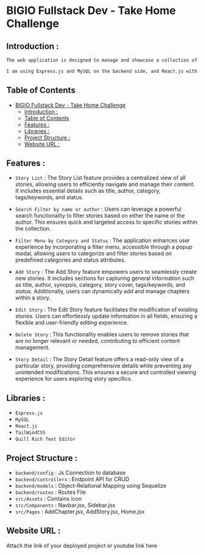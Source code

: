 # BIGIO Fullstack Dev - Take Home Challenge

## <a name="introduction"></a> Introduction :
```sh
The web application is designed to manage and showcase a collection of stories. It encompasses various features to handle the creation, editing, viewing, and searching of stories, as well as their associated chapters.

I am using Express.js and MySQL on the backend side, and React.js with TailwindCSS on the frontend side. This project is also equipped with the Quill Rich Text Editor.
```

## Table of Contents

- [BIGIO Fullstack Dev - Take Home Challenge](#bigio-fullstack-dev---take-home-challenge)
  - [ Introduction :](#-introduction-)
  - [Table of Contents](#table-of-contents)
  - [ Features :](#-features-)
  - [ Libraries :](#-libraries-)
  - [ Project Structure :](#-project-structure-)
  - [ Website URL :](#-website-url-)

## <a name="features"></a> Features :
- `Story List` : The Story List feature provides a centralized view of all stories, allowing users to efficiently navigate and manage their content. It includes essential details such as title, author, category, tags/keywords, and status.
  
- `Search Filter by name or author` : Users can leverage a powerful search functionality to filter stories based on either the name or the author. This ensures quick and targeted access to specific stories within the collection.
  
- `Filter Menu by Category and Status` : The application enhances user experience by incorporating a filter menu, accessible through a popup modal, allowing users to categorize and filter stories based on predefined categories and status attributes.
  
- `Add Story` : The Add Story feature empowers users to seamlessly create new stories. It includes sections for capturing general information such as title, author, synopsis, category, story cover, tags/keywords, and status. Additionally, users can dynamically add and manage chapters within a story.
  
- `Edit Story` : The Edit Story feature facilitates the modification of existing stories. Users can effortlessly update information in all fields, ensuring a flexible and user-friendly editing experience.
  
- `Delete Story` : This functionality enables users to remove stories that are no longer relevant or needed, contributing to efficient content management.
  
- `Story Detail` : The Story Detail feature offers a read-only view of a particular story, providing comprehensive details while preventing any unintended modifications. This ensures a secure and controlled viewing experience for users exploring story specifics.

## <a name="libraries"></a> Libraries :
- `Express.js`
- `MySQL`
- `React.js`
- `TailWindCSS`
- `Quill Rich Text Editor`

## <a name="project-structures"></a> Project Structure :
* `backend/config` : Js Connection to database
* `backend/controllers` : Endpoint API for CRUD
* `backend/models` : Object-Relational Mapping using Sequelize
* `backend/routes` : Routes File
* `src/Assets` : Contains icon
* `src/Components` : Navbar.jsx, Sidebar.jsx
* `src/Pages` : AddChapter.jsx, AddStory.jsx, Home.jsx

## <a name="apk-link"></a> Website URL :
Attach the link of your deployed project or youtube link here